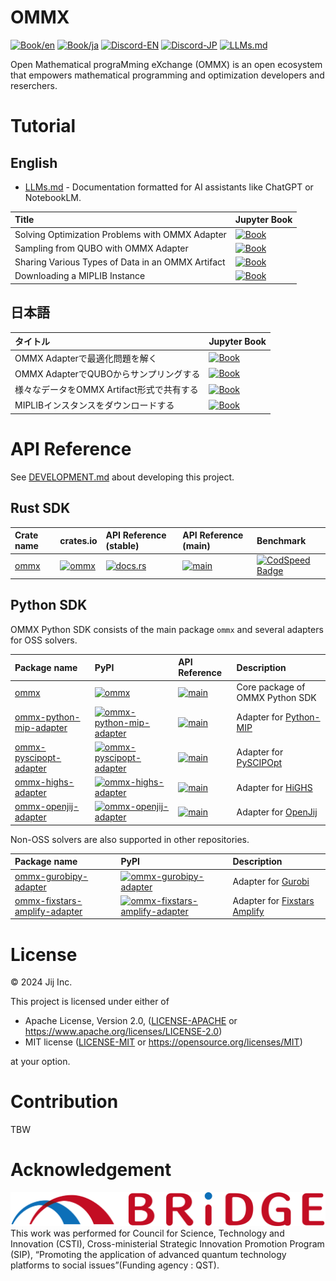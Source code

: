 # OMMX

[![Book/en](https://img.shields.io/badge/Book-English-blue)](https://jij-inc.github.io/ommx/en)
[![Book/ja](https://img.shields.io/badge/Book-日本語-blue)](https://jij-inc.github.io/ommx/ja)
[![Discord-EN](https://img.shields.io/badge/Discord-English-default?logo=Discord)](https://discord.gg/aGfCmnJp)
[![Discord-JP](https://img.shields.io/badge/Discord-日本語-default?logo=Discord)](https://discord.gg/ckAgHqE3)
[![LLMs.md](https://img.shields.io/badge/LLMs.md-AI_Documentation-green)](https://raw.githubusercontent.com/Jij-Inc/ommx/refs/heads/main/LLMs.md)

Open Mathematical prograMming eXchange (OMMX) is an open ecosystem that empowers mathematical programming and optimization developers and reserchers.

# Tutorial

## English

- [LLMs.md](https://raw.githubusercontent.com/Jij-Inc/ommx/refs/heads/main/LLMs.md) - Documentation formatted for AI assistants like ChatGPT or NotebookLM.

| Title | Jupyter Book |
|:------|:-------------|
| Solving Optimization Problems with OMMX Adapter | [![Book](https://img.shields.io/badge/Book-English-blue)](https://jij-inc.github.io/ommx/en/tutorial/solve_with_ommx_adapter.html) |
| Sampling from QUBO with OMMX Adapter | [![Book](https://img.shields.io/badge/Book-English-blue)](https://jij-inc.github.io/ommx/en/tutorial/tsp_sampling_with_openjij_adapter.html) |
| Sharing Various Types of Data in an OMMX Artifact | [![Book](https://img.shields.io/badge/Book-English-blue)](https://jij-inc.github.io/ommx/en/tutorial/share_in_ommx_artifact.html) |
| Downloading a MIPLIB Instance | [![Book](https://img.shields.io/badge/Book-English-blue)](https://jij-inc.github.io/ommx/en/tutorial/download_miplib_instance.html) |

## 日本語

| タイトル | Jupyter Book |
|:------|:-------------|
| OMMX Adapterで最適化問題を解く | [![Book](https://img.shields.io/badge/Book-日本語-blue)](https://jij-inc.github.io/ommx/ja/tutorial/solve_with_ommx_adapter.html) |
| OMMX AdapterでQUBOからサンプリングする | [![Book](https://img.shields.io/badge/Book-日本語-blue)](https://jij-inc.github.io/ommx/ja/tutorial/tsp_sampling_with_openjij_adapter.html) |
| 様々なデータをOMMX Artifact形式で共有する | [![Book](https://img.shields.io/badge/Book-日本語-blue)](https://jij-inc.github.io/ommx/ja/tutorial/share_in_ommx_artifact.html) |
| MIPLIBインスタンスをダウンロードする | [![Book](https://img.shields.io/badge/Book-日本語-blue)](https://jij-inc.github.io/ommx/ja/tutorial/download_miplib_instance.html) |

# API Reference

See [DEVELOPMENT.md](./DEVELOPMENT.md) about developing this project.

## Rust SDK

| Crate name | crates.io | API Reference (stable) | API Reference (main) | Benchmark |
|:----|:----|:----|:----|:----|
| [ommx](./rust/ommx/) | [![ommx](https://img.shields.io/crates/v/ommx)](https://crates.io/crates/ommx) | [![docs.rs](https://docs.rs/ommx/badge.svg)](https://docs.rs/ommx) | [![main](https://img.shields.io/badge/docs-main-blue)](https://jij-inc.github.io/ommx/rust/ommx/index.html) | [![CodSpeed Badge](https://img.shields.io/endpoint?url=https://codspeed.io/badge.json)](https://codspeed.io/Jij-Inc/ommx) |

## Python SDK

OMMX Python SDK consists of the main package `ommx` and several adapters for OSS solvers.

| Package name | PyPI | API Reference | Description |
|:--- |:--- |:--- |:--- |
| [ommx](./python/ommx) | [![ommx](https://img.shields.io/pypi/v/ommx)](https://pypi.org/project/ommx/) | [![main](https://img.shields.io/badge/API_Reference-main-blue)](https://jij-inc.github.io/ommx/python/ommx/autoapi/index.html) | Core package of OMMX Python SDK |
| [ommx-python-mip-adapter](./python/ommx-python-mip-adapter/) | [![ommx-python-mip-adapter](https://img.shields.io/pypi/v/ommx-python-mip-adapter)](https://pypi.org/project/ommx-python-mip-adapter/) | [![main](https://img.shields.io/badge/API_Reference-main-blue)](https://jij-inc.github.io/ommx/python/ommx/autoapi/ommx_python_mip_adapter/index.html)| Adapter for [Python-MIP](https://www.python-mip.com/) |
| [ommx-pyscipopt-adapter](./python/ommx-pyscipopt-adapter/) | [![ommx-pyscipopt-adapter](https://img.shields.io/pypi/v/ommx-pyscipopt-adapter)](https://pypi.org/project/ommx-pyscipopt-adapter/) | [![main](https://img.shields.io/badge/API_Reference-main-blue)](https://jij-inc.github.io/ommx/python/ommx/autoapi/ommx_pyscipopt_adapter/index.html) | Adapter for [PySCIPOpt](https://github.com/scipopt/PySCIPOpt)
| [ommx-highs-adapter](./python/ommx-highs-adapter/) | [![ommx-highs-adapter](https://img.shields.io/pypi/v/ommx-highs-adapter)](https://pypi.org/project/ommx-highs-adapter/) | [![main](https://img.shields.io/badge/API_Reference-main-blue)](https://jij-inc.github.io/ommx/python/ommx/autoapi/ommx_highs_adapter/index.html) | Adapter for [HiGHS](https://github.com/ERGO-Code/HiGHS)
| [ommx-openjij-adapter](./python/ommx-openjij-adapter/) | [![ommx-openjij-adapter](https://img.shields.io/pypi/v/ommx-openjij-adapter)](https://pypi.org/project/ommx-openjij-adapter/) | [![main](https://img.shields.io/badge/API_Reference-main-blue)](https://jij-inc.github.io/ommx/python/ommx/autoapi/ommx_openjij_adapter/index.html) | Adapter for [OpenJij](https://github.com/OpenJij/OpenJij)

Non-OSS solvers are also supported in other repositories.

| Package name | PyPI | Description |
|:--- |:--- |:--- |
| [ommx-gurobipy-adapter](https://github.com/Jij-Inc/ommx-gurobipy-adapter) | [![ommx-gurobipy-adapter](https://img.shields.io/pypi/v/ommx-gurobipy-adapter)](https://pypi.org/project/ommx-gurobipy-adapter/) | Adapter for [Gurobi](https://www.gurobi.com/) |
| [ommx-fixstars-amplify-adapter](https://github.com/Jij-Inc/ommx-fixstars-amplify-adapter) | [![ommx-fixstars-amplify-adapter](https://img.shields.io/pypi/v/ommx-fixstars-amplify-adapter)](https://pypi.org/project/ommx-fixstars-amplify-adapter/) | Adapter for [Fixstars Amplify](https://amplify.fixstars.com/ja/docs/amplify/v1/index.html#) |

# License
© 2024 Jij Inc.

This project is licensed under either of

- Apache License, Version 2.0, ([LICENSE-APACHE](LICENSE-APACHE) or <https://www.apache.org/licenses/LICENSE-2.0>)
- MIT license ([LICENSE-MIT](LICENSE-MIT) or <https://opensource.org/licenses/MIT>)

at your option.

# Contribution
TBW

# Acknowledgement
![BRIDGE](./BRIDGE.png)
This work was performed for Council for Science, Technology and Innovation (CSTI), Cross-ministerial Strategic Innovation Promotion Program (SIP), “Promoting the application of advanced quantum technology platforms to social issues”(Funding agency : QST).
